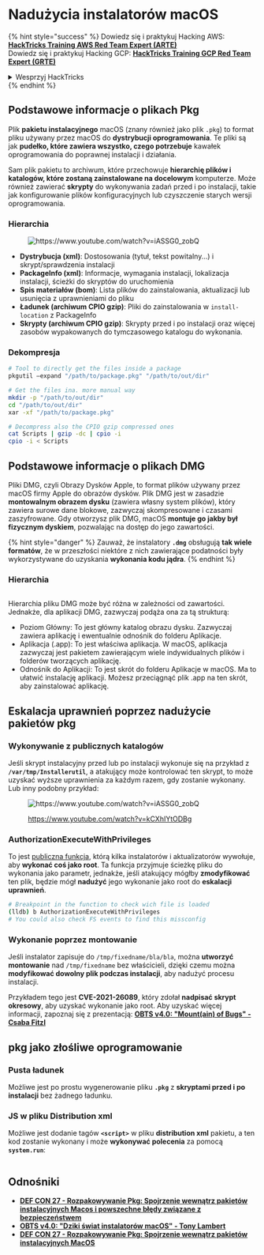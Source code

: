 # Nadużycia instalatorów macOS

{% hint style="success" %}
Dowiedz się i praktykuj Hacking AWS:<img src="/.gitbook/assets/arte.png" alt="" data-size="line">[**HackTricks Training AWS Red Team Expert (ARTE)**](https://training.hacktricks.xyz/courses/arte)<img src="/.gitbook/assets/arte.png" alt="" data-size="line">\
Dowiedz się i praktykuj Hacking GCP: <img src="/.gitbook/assets/grte.png" alt="" data-size="line">[**HackTricks Training GCP Red Team Expert (GRTE)**<img src="/.gitbook/assets/grte.png" alt="" data-size="line">](https://training.hacktricks.xyz/courses/grte)

<details>

<summary>Wesprzyj HackTricks</summary>

* Sprawdź [**plany subskrypcyjne**](https://github.com/sponsors/carlospolop)!
* **Dołącz do** 💬 [**grupy Discord**](https://discord.gg/hRep4RUj7f) lub [**grupy telegramowej**](https://t.me/peass) lub **śledź** nas na **Twitterze** 🐦 [**@hacktricks\_live**](https://twitter.com/hacktricks\_live)**.**
* **Udostępnij sztuczki hakerskie, przesyłając PR-y do** [**HackTricks**](https://github.com/carlospolop/hacktricks) i [**HackTricks Cloud**](https://github.com/carlospolop/hacktricks-cloud) na githubie.

</details>
{% endhint %}

## Podstawowe informacje o plikach Pkg

Plik **pakietu instalacyjnego** macOS (znany również jako plik `.pkg`) to format pliku używany przez macOS do **dystrybucji oprogramowania**. Te pliki są jak **pudełko, które zawiera wszystko, czego potrzebuje** kawałek oprogramowania do poprawnej instalacji i działania.

Sam plik pakietu to archiwum, które przechowuje **hierarchię plików i katalogów, które zostaną zainstalowane na docelowym** komputerze. Może również zawierać **skrypty** do wykonywania zadań przed i po instalacji, takie jak konfigurowanie plików konfiguracyjnych lub czyszczenie starych wersji oprogramowania.

### Hierarchia

<figure><img src="../../../.gitbook/assets/Pasted Graphic.png" alt="https://www.youtube.com/watch?v=iASSG0_zobQ"><figcaption></figcaption></figure>

* **Dystrybucja (xml)**: Dostosowania (tytuł, tekst powitalny...) i skrypt/sprawdzenia instalacji
* **PackageInfo (xml)**: Informacje, wymagania instalacji, lokalizacja instalacji, ścieżki do skryptów do uruchomienia
* **Spis materiałów (bom)**: Lista plików do zainstalowania, aktualizacji lub usunięcia z uprawnieniami do pliku
* **Ładunek (archiwum CPIO gzip)**: Pliki do zainstalowania w `install-location` z PackageInfo
* **Skrypty (archiwum CPIO gzip)**: Skrypty przed i po instalacji oraz więcej zasobów wypakowanych do tymczasowego katalogu do wykonania.

### Dekompresja
```bash
# Tool to directly get the files inside a package
pkgutil —expand "/path/to/package.pkg" "/path/to/out/dir"

# Get the files ina. more manual way
mkdir -p "/path/to/out/dir"
cd "/path/to/out/dir"
xar -xf "/path/to/package.pkg"

# Decompress also the CPIO gzip compressed ones
cat Scripts | gzip -dc | cpio -i
cpio -i < Scripts
```
## Podstawowe informacje o plikach DMG

Pliki DMG, czyli Obrazy Dysków Apple, to format plików używany przez macOS firmy Apple do obrazów dysków. Plik DMG jest w zasadzie **montowalnym obrazem dysku** (zawiera własny system plików), który zawiera surowe dane blokowe, zazwyczaj skompresowane i czasami zaszyfrowane. Gdy otworzysz plik DMG, macOS **montuje go jakby był fizycznym dyskiem**, pozwalając na dostęp do jego zawartości.

{% hint style="danger" %}
Zauważ, że instalatory **`.dmg`** obsługują **tak wiele formatów**, że w przeszłości niektóre z nich zawierające podatności były wykorzystywane do uzyskania **wykonania kodu jądra**.
{% endhint %}

### Hierarchia

<figure><img src="../../../.gitbook/assets/image (225).png" alt=""><figcaption></figcaption></figure>

Hierarchia pliku DMG może być różna w zależności od zawartości. Jednakże, dla aplikacji DMG, zazwyczaj podąża ona za tą strukturą:

- Poziom Główny: To jest główny katalog obrazu dysku. Zazwyczaj zawiera aplikację i ewentualnie odnośnik do folderu Aplikacje.
- Aplikacja (.app): To jest właściwa aplikacja. W macOS, aplikacja zazwyczaj jest pakietem zawierającym wiele indywidualnych plików i folderów tworzących aplikację.
- Odnośnik do Aplikacji: To jest skrót do folderu Aplikacje w macOS. Ma to ułatwić instalację aplikacji. Możesz przeciągnąć plik .app na ten skrót, aby zainstalować aplikację.

## Eskalacja uprawnień poprzez nadużycie pakietów pkg

### Wykonywanie z publicznych katalogów

Jeśli skrypt instalacyjny przed lub po instalacji wykonuje się na przykład z **`/var/tmp/Installerutil`**, a atakujący może kontrolować ten skrypt, to może uzyskać wyższe uprawnienia za każdym razem, gdy zostanie wykonany. Lub inny podobny przykład:

<figure><img src="../../../.gitbook/assets/Pasted Graphic 5.png" alt="https://www.youtube.com/watch?v=iASSG0_zobQ"><figcaption><p><a href="https://www.youtube.com/watch?v=kCXhIYtODBg">https://www.youtube.com/watch?v=kCXhIYtODBg</a></p></figcaption></figure>

### AuthorizationExecuteWithPrivileges

To jest [publiczna funkcja](https://developer.apple.com/documentation/security/1540038-authorizationexecutewithprivileg), którą kilka instalatorów i aktualizatorów wywołuje, aby **wykonać coś jako root**. Ta funkcja przyjmuje ścieżkę pliku do wykonania jako parametr, jednakże, jeśli atakujący mógłby **zmodyfikować** ten plik, będzie mógł **nadużyć** jego wykonanie jako root do **eskalacji uprawnień**.
```bash
# Breakpoint in the function to check wich file is loaded
(lldb) b AuthorizationExecuteWithPrivileges
# You could also check FS events to find this missconfig
```
### Wykonanie poprzez montowanie

Jeśli instalator zapisuje do `/tmp/fixedname/bla/bla`, można **utworzyć montowanie** nad `/tmp/fixedname` bez właścicieli, dzięki czemu można **modyfikować dowolny plik podczas instalacji**, aby nadużyć procesu instalacji.

Przykładem tego jest **CVE-2021-26089**, który zdołał **nadpisać skrypt okresowy**, aby uzyskać wykonanie jako root. Aby uzyskać więcej informacji, zapoznaj się z prezentacją: [**OBTS v4.0: "Mount(ain) of Bugs" - Csaba Fitzl**](https://www.youtube.com/watch?v=jSYPazD4VcE)

## pkg jako złośliwe oprogramowanie

### Pusta ładunek

Możliwe jest po prostu wygenerowanie pliku **`.pkg`** z **skryptami przed i po instalacji** bez żadnego ładunku.

### JS w pliku Distribution xml

Możliwe jest dodanie tagów **`<script>`** w pliku **distribution xml** pakietu, a ten kod zostanie wykonany i może **wykonywać polecenia** za pomocą **`system.run`**:

<figure><img src="../../../.gitbook/assets/image (1043).png" alt=""><figcaption></figcaption></figure>

## Odnośniki

* [**DEF CON 27 - Rozpakowywanie Pkg: Spojrzenie wewnątrz pakietów instalacyjnych Macos i powszechne błędy związane z bezpieczeństwem**](https://www.youtube.com/watch?v=iASSG0\_zobQ)
* [**OBTS v4.0: "Dziki świat instalatorów macOS" - Tony Lambert**](https://www.youtube.com/watch?v=Eow5uNHtmIg)
* [**DEF CON 27 - Rozpakowywanie Pkg: Spojrzenie wewnątrz pakietów instalacyjnych MacOS**](https://www.youtube.com/watch?v=kCXhIYtODBg)

